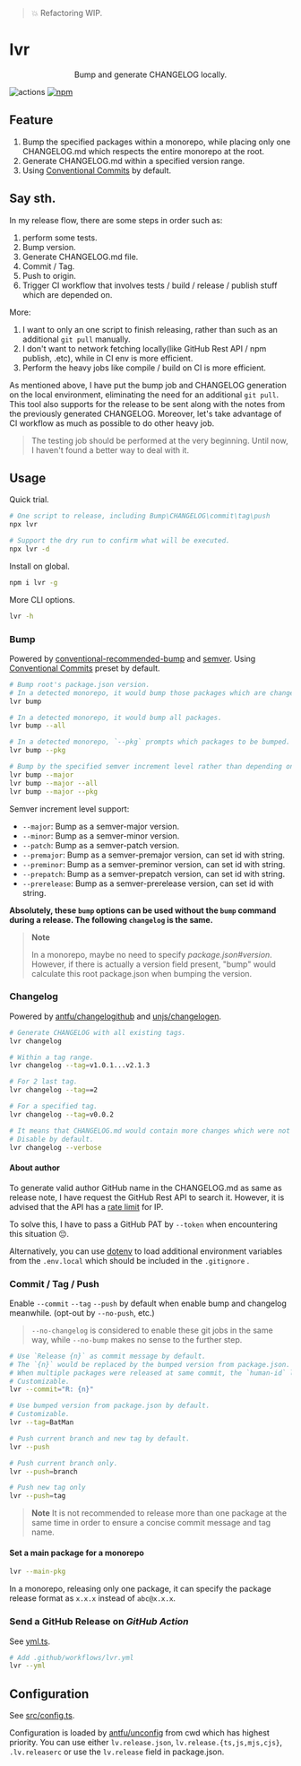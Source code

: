 > :boom: Refactoring WIP.

# lvr

<p align=center>Bump and generate CHANGELOG locally.</p>

![actions](https://github.com/lvjiaxuan/release/actions/workflows/release.yml/badge.svg)
[![npm](https://img.shields.io/npm/v/lvr)](https://www.npmjs.com/package/lvr)

## Feature

1. Bump the specified packages within a monorepo, while placing only one CHANGELOG.md which respects the entire monorepo at the root.
2. Generate CHANGELOG.md within a specified version range.
3. Using [Conventional Commits](https://www.conventionalcommits.org/en/v1.0.0/) by default.

## Say sth.

In my release flow, there are some steps in order such as:
1. perform some tests.
2. Bump version.
3. Generate CHANGELOG.md file.
4. Commit / Tag.
5. Push to origin.
6. Trigger CI workflow that involves tests / build / release / publish stuff which are depended on.

More:
1. I want to only an one script to finish releasing, rather than such as an additional `git pull` manually.
2. I don't want to network fetching locally(like GitHub Rest API / npm publish, .etc), while in CI env is more efficient.
3. Perform the heavy jobs like compile / build on CI is more efficient.

As mentioned above, I have put the bump job and CHANGELOG generation on the local environment, eliminating the need for an additional `git pull`. This tool also supports for the release to be sent along with the notes from the previously generated CHANGELOG. Moreover, let's take advantage of CI workflow as much as possible to do other heavy job.

> The testing job should be performed at the very beginning. Until now, I haven't found a better way to deal with it.

## Usage

Quick trial.
```sh
# One script to release, including Bump\CHANGELOG\commit\tag\push
npx lvr

# Support the dry run to confirm what will be executed.
npx lvr -d
```

Install on global.
```sh
npm i lvr -g
```

More CLI options.
```sh
lvr -h
```

### Bump

Powered by [conventional-recommended-bump](https://github.com/conventional-changelog/conventional-changelog/tree/master/packages/conventional-recommended-bump) and [semver](https://github.com/npm/node-semver). Using [Conventional Commits](https://www.conventionalcommits.org/en/v1.0.0/) preset by default.


```sh
# Bump root's package.json version.
# In a detected monorepo, it would bump those packages which are changed.
lvr bump

# In a detected monorepo, it would bump all packages.
lvr bump --all

# In a detected monorepo, `--pkg` prompts which packages to be bumped.
lvr bump --pkg

# Bump by the specified semver increment level rather than depending on conventional-recommended-bump.
lvr bump --major
lvr bump --major --all
lvr bump --major --pkg
```
Semver increment level support:
- `--major`: Bump as a semver-major version.
- `--minor`: Bump as a semver-minor version.
- `--patch`: Bump as a semver-patch version.
- `--premajor`: Bump as a semver-premajor version, can set id with string.
- `--preminor`: Bump as a semver-preminor version, can set id with string.
- `--prepatch`: Bump as a semver-prepatch version, can set id with string.
- `--prerelease`: Bump as a semver-prerelease version, can set id with string.

**Absolutely, these `bump` options can be used without the `bump` command during a release. The following `changelog` is the same.**

> **Note**
> 
> In a monorepo, maybe no need to specify *package.json#version*. However, if there is actually a version field present, "bump" would calculate this root package.json when bumping the version.

### Changelog

Powered by [antfu/changelogithub](https://github.com/antfu/changelogithub) and [unjs/changelogen](https://github.com/unjs/changelogen).

```sh
# Generate CHANGELOG with all existing tags.
lvr changelog

# Within a tag range.
lvr changelog --tag=v1.0.1...v2.1.3

# For 2 last tag.
lvr changelog --tag==2

# For a specified tag.
lvr changelog --tag=v0.0.2

# It means that CHANGELOG.md would contain more changes which were not be parsed by conventional commits.
# Disable by default.
lvr changelog --verbose
```

#### About author

To generate valid author GitHub name in the CHANGELOG.md as same as release note, I have request the GitHub Rest API to search it. However, it is advised that the API has a [rate limit](https://docs.github.com/rest/overview/resources-in-the-rest-api#rate-limiting) for IP.

To solve this, I have to pass a GitHub PAT by `--token` when encountering this situation 😔.

Alternatively, you can use [dotenv](https://github.com/motdotla/dotenv) to load additional environment variables from the `.env.local` which should be included in the `.gitignore` .

### Commit / Tag / Push

Enable `--commit` `--tag` `--push` by default when enable bump and changelog meanwhile. (opt-out by `--no-push`, etc.)

> `--no-changelog` is considered to enable these git jobs in the same way, while `--no-bump` makes no sense to the further step.

```sh
# Use `Release {n}` as commit message by default.
# The `{n}` would be replaced by the bumped version from package.json.
# When multiple packages were released at same commit, the `human-id` library is used to generate words that serve as commit message and tag name.
# Customizable.
lvr --commit="R: {n}"

# Use bumped version from package.json by default.
# Customizable.
lvr --tag=BatMan

# Push current branch and new tag by default.
lvr --push

# Push current branch only.
lvr --push=branch

# Push new tag only
lvr --push=tag
```

> **Note**
> It is not recommended to release more than one package at the same time in order to ensure a concise commit message and tag name.

#### Set a main package for a monorepo

```sh
lvr --main-pkg
```

In a monorepo, releasing only one package, it can specify the package release format as `x.x.x` instead of `abc@x.x.x`.

### Send a GitHub Release on *GitHub Action*

See [yml.ts](./src/options/yml.ts).

```sh
# Add .github/workflows/lvr.yml
lvr --yml
```

## Configuration

See [src/config.ts](./src/config.ts).

Configuration is loaded by [antfu/unconfig](https://github.com/antfu/unconfig) from cwd which has highest priority. You can use either `lv.release.json`, `lv.release.{ts,js,mjs,cjs}`, `.lv.releaserc` or use the `lv.release` field in package.json.
